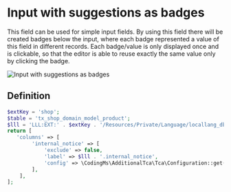 # Input with suggestions as badges

This field can be used for simple input fields. By using this field there will be created badges below the input, where each badge represented a value of this field in different records. Each badge/value is only displayed once and is clickable, so that the editor is able to reuse exactly the same value only by clicking the badge.

![Input with suggestions as badges](https://www.coding.ms/fileadmin/extensions/additional_tca/current/Documentation/Images/BadgeSuggested.png)


## Definition

```php
$extKey = 'shop';
$table = 'tx_shop_domain_model_product';
$lll = 'LLL:EXT:' . $extKey . '/Resources/Private/Language/locallang_db.xlf:' . $table;
return [
   'columns' => [
        'internal_notice' => [
            'exclude' => false,
            'label' => $lll . '.internal_notice',
            'config' => \CodingMs\AdditionalTca\Tca\Configuration::get('badgeSuggested', false, false, ''),
        ],
    ],
];
```
